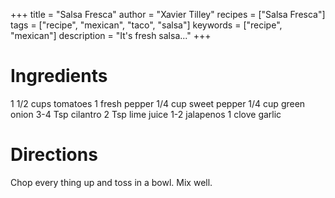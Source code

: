 +++
title = "Salsa Fresca"
author = "Xavier Tilley"
recipes = ["Salsa Fresca"]
tags = ["recipe", "mexican", "taco", "salsa"]
keywords = ["recipe", "mexican"]
description = "It's fresh salsa..."
+++

# Ingredients
1 1/2 cups tomatoes
1 fresh pepper
1/4 cup sweet pepper
1/4 cup green onion
3-4 Tsp cilantro
2 Tsp lime juice
1-2 jalapenos 
1 clove garlic

# Directions

Chop every thing up and toss in a bowl. Mix well.
